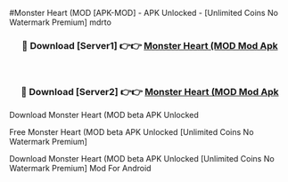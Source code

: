 #Monster Heart (MOD [APK-MOD] - APK Unlocked - [Unlimited Coins No Watermark Premium] mdrto



<div align="center">

<h3>🔴 Download [Server1] 👉👉 <a href="https://momento.my/?title=Monster_Heart_(MOD">Monster Heart (MOD Mod Apk</a></h3><br>

<h3>🔴 Download [Server2] 👉👉 <a href="https://momento.my/?title=Monster_Heart_(MOD">Monster Heart (MOD Mod Apk</a></h3>
</div>



Download Monster Heart (MOD beta APK Unlocked

Free Monster Heart (MOD beta APK Unlocked [Unlimited Coins No Watermark Premium]

Download Monster Heart (MOD beta APK Unlocked [Unlimited Coins No Watermark Premium] Mod For Android
